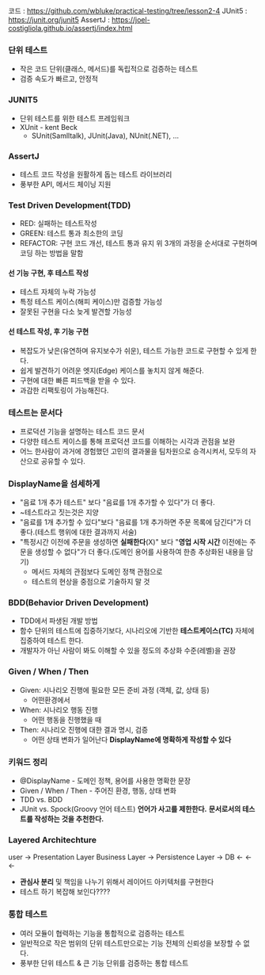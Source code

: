 코드 : https://github.com/wbluke/practical-testing/tree/lesson2-4
JUnit5 : https://junit.org/junit5
AssertJ : https://joel-costigliola.github.io/assertj/index.html

### 단위 테스트
- 작은 코드 단위(클래스, 메서드)를 독립적으로 검증하는 테스트
- 검증 속도가 빠르고, 안정적

### JUNIT5
- 단위 테스트를 위한 테스트 프레임워크
- XUnit - kent Beck
  - SUnit(Samlltalk), JUnit(Java), NUnit(.NET), ...
### AssertJ
- 테스트 코드 작성을 원활하게 돕는 테스트 라이브러리
- 풍부한 API, 메서드 체이닝 지원
### Test Driven Development(TDD)
- RED: 실패하는 테스트작성
- GREEN: 테스트 통과 최소한의 코딩
- REFACTOR: 구현 코드 개선, 테스트 통과 유지
위 3개의 과정을 순서대로 구현하며 코딩 하는 방법을 말함

#### 선 기능 구현, 후 테스트 작성
- 테스트 자체의 누락 가능성
- 특정 테스트 케이스(해피 케이스)만 검증할 가능성
- 잘못된 구현을 다소 늦게 발견할 가능성
#### 선 테스트 작성, 후 기능 구현 
- 복잡도가 낮은(유연하며 유지보수가 쉬운), 테스트 가능한 코드로 구현할 수 있게 한다.
- 쉽게 발견하기 어려운 엣지(Edge) 케이스를 놓치지 않게 해준다.
- 구현에 대한 빠른 피드백을 받을 수 있다.
- 과감한 리팩토링이 가능해진다.

### 테스트는 문서다
- 프로덕션 기능을 설명하는 테스트 코드 문서
- 다양한 테스트 케이스를 통해 프로덕션 코드를 이해하는 시각과 관점을 보완
- 어느 한사람이 과거에 경험했던 고민의 결과물을 팀차원으로 승격시켜서, 모두의 자산으로 공유할 수 있다.

### DisplayName을 섬세하게
- "음료 1개 추가 테스트" 보다 "음료를 1개 추가할 수 있다"가 더 좋다.
- ~테스트라고 짓는것은 지양
- "음료를 1개 추가할 수 있다"보다 "음료를 1개 추가하면 주문 목록에 담긴다"가 더 좋다.(테스트 행위에 대한 결과까지 서술)
- "특정시간 이전에 주문을 생성하면 **실패한다**(X)" 보다 "**영업 시작 시간** 이전에는 주문을 생성할 수 없다"가 더 좋다.(도메인 용어를 사용하여 한층 추상화된 내용을 담기)
  - 메서드 자체의 관점보다 도메인 정책 관점으로
  - 테스트의 현상을 중점으로 기술하지 말 것 

### BDD(Behavior Driven Development)
- TDD에서 파생된 개발 방법
- 함수 단위의 테스트에 집중하기보다, 시나리오에 기반한 **테스트케이스(TC)** 자체에 집중하여 테스트 한다.
- 개발자가 아닌 사람이 봐도 이해할 수 있을 정도의 추상화 수준(레벨)을 권장

### Given / When / Then
- Given: 시나리오 진행에 필요한 모든 준비 과정 (객체, 값, 상태 등)
  - 어떤환경에서
- When: 시나리오 행동 진행
  - 어떤 행동을 진행했을 때
- Then: 시나리오 진행에 대한 결과 명시, 검증
  - 어떤 상태 변화가 일어난다
**DisplayName에 명확하게 작성할 수 있다**

### 키워드 정리
- @DisplayName - 도메인 정책, 용어를 사용한 명확한 문장
- Given / When / Then - 주어진 환경, 행동, 상태 변화
- TDD vs. BDD
- JUnit vs. Spock(Groovy 언어 테스트)
**언어가 사고를 제한한다.** **문서로서의 테스트를 작성하는 것을 추천한다.**

### Layered Architechture
user -> Presentation Layer Business Layer -> Persistence Layer -> DB
     <-                                   <-                   <-
- **관심사 분리** 및 책임을 나누기 위해서 레이어드 아키텍처를 구현한다
- 테스트 하기 복잡해 보인다????

### 통합 테스트
- 여러 모듈이 협력하는 기능을 통합적으로 검증하는 테스트
- 일반적으로 작은 범위의 단위 테스트만으로는 기능 전체의 신뢰성을 보장할 수 없다.
- 풍부한 단위 테스트 & 큰 기능 단위를 검증하는 통합 테스트

